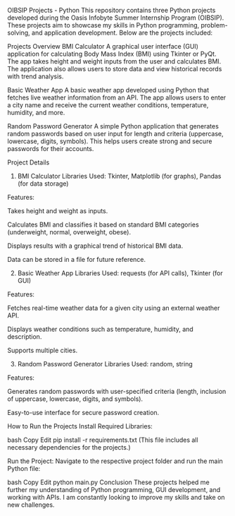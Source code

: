 OIBSIP Projects - Python
This repository contains three Python projects developed during the Oasis Infobyte Summer Internship Program (OIBSIP). These projects aim to showcase my skills in Python programming, problem-solving, and application development. Below are the projects included:

Projects Overview
BMI Calculator
A graphical user interface (GUI) application for calculating Body Mass Index (BMI) using Tkinter or PyQt. The app takes height and weight inputs from the user and calculates BMI. The application also allows users to store data and view historical records with trend analysis.

Basic Weather App
A basic weather app developed using Python that fetches live weather information from an API. The app allows users to enter a city name and receive the current weather conditions, temperature, humidity, and more.

Random Password Generator
A simple Python application that generates random passwords based on user input for length and criteria (uppercase, lowercase, digits, symbols). This helps users create strong and secure passwords for their accounts.

Project Details
1. BMI Calculator
Libraries Used: Tkinter, Matplotlib (for graphs), Pandas (for data storage)

Features:

Takes height and weight as inputs.

Calculates BMI and classifies it based on standard BMI categories (underweight, normal, overweight, obese).

Displays results with a graphical trend of historical BMI data.

Data can be stored in a file for future reference.

2. Basic Weather App
Libraries Used: requests (for API calls), Tkinter (for GUI)

Features:

Fetches real-time weather data for a given city using an external weather API.

Displays weather conditions such as temperature, humidity, and description.

Supports multiple cities.

3. Random Password Generator
Libraries Used: random, string

Features:

Generates random passwords with user-specified criteria (length, inclusion of uppercase, lowercase, digits, and symbols).

Easy-to-use interface for secure password creation.

How to Run the Projects
Install Required Libraries:

bash
Copy
Edit
pip install -r requirements.txt
(This file includes all necessary dependencies for the projects.)

Run the Project:
Navigate to the respective project folder and run the main Python file:

bash
Copy
Edit
python main.py
Conclusion
These projects helped me further my understanding of Python programming, GUI development, and working with APIs. I am constantly looking to improve my skills and take on new challenges.
